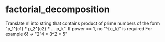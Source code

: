 # factorial_decomposition
Translate n! into string that contains product of prime numbers of the form "p_1^{c1} * p_2^{c2} * ... p_k". If power == 1, no "^{c_k}" is required
For example 6! -> "2^4 * 3^2 * 5"
